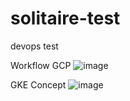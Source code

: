 # solitaire-test
devops test


Workflow GCP
![image](https://github.com/babastian18/solitaire-test/assets/89185866/fb6e57a1-9583-4a10-b4ce-36550d9ae33b)

GKE Concept
![image](https://github.com/babastian18/solitaire-test/assets/89185866/9d2b24cc-8911-4025-a94e-b3f28d671541)
